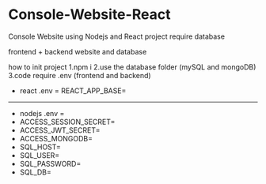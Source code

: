 # Console-Website-React
Console Website using Nodejs and React
project require database

frontend + backend website and database

how to init project
1.npm i
2.use the database folder (mySQL and mongoDB)
3.code require .env (frontend and backend)

* react .env = REACT_APP_BASE=
_________________________________

* nodejs .env = 
* ACCESS_SESSION_SECRET=
* ACCESS_JWT_SECRET=
* ACCESS_MONGODB=
* SQL_HOST=
* SQL_USER=
* SQL_PASSWORD=
* SQL_DB=
